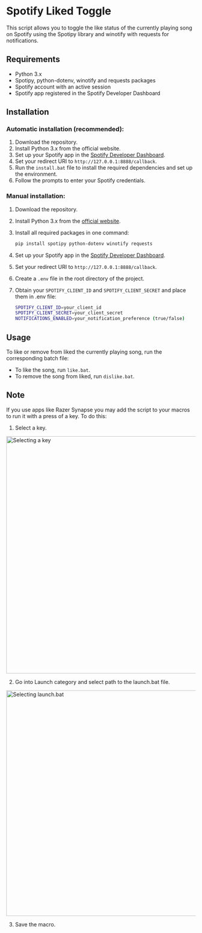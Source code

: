 # Spotify Liked Toggle
This script allows you to toggle the like status of the currently playing song on Spotify using the Spotipy library and winotify with requests for notifications.

## Requirements
- Python 3.x
- Spotipy, python-dotenv, winotify and requests packages
- Spotify account with an active session
- Spotify app registered in the Spotify Developer Dashboard

## Installation
### Automatic installation (recommended):
1. Download the repository.
2. Install Python 3.x from the official website.
3. Set up your Spotify app in the [Spotify Developer Dashboard](https://developer.spotify.com/dashboard/applications).
4. Set your redirect URI to `http://127.0.0.1:8888/callback`.
5. Run the `install.bat` file to install the required dependencies and set up the environment.
6. Follow the prompts to enter your Spotify credentials.

### Manual installation:
1. Download the repository.
2. Install Python 3.x from the [official website](https://www.python.org/downloads/).
3. Install all required packages in one command:
   
   ```bash
   pip install spotipy python-dotenv winotify requests
   ```
4. Set up your Spotify app in the [Spotify Developer Dashboard](https://developer.spotify.com/dashboard/applications).
5. Set your redirect URI to `http://127.0.0.1:8888/callback`.
6. Create a `.env` file in the root directory of the project.
7. Obtain your `SPOTIFY_CLIENT_ID` and `SPOTIFY_CLIENT_SECRET` and place them in .env file:
   
   ```bash
   SPOTIFY_CLIENT_ID=your_client_id
   SPOTIFY_CLIENT_SECRET=your_client_secret
   NOTIFICATIONS_ENABLED=your_notification_preference (true/false)
   ```
## Usage
To like or remove from liked the currently playing song, run the corresponding batch file:
- To like the song, run `like.bat`.
- To remove the song from liked, run `dislike.bat`.

## Note
If you use apps like Razer Synapse you may add the script to your macros to run it with a press of a key.
To do this:
1. Select a key.
<img width="652" height="631" alt="Selecting a key" src="https://github.com/user-attachments/assets/70c75db6-e2b9-4677-ae13-e43dede56978" />

2. Go into Launch category and select path to the launch.bat file.
<img width="1220" height="600" alt="Selecting launch.bat" src="https://github.com/user-attachments/assets/35925396-a8a4-489b-964e-bc9efb231ede" />

3. Save the macro.